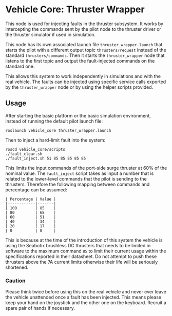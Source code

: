 # Vehicle Core: Thruster Wrapper

This node is used for injecting faults in the thruster subsystem. It works by intercepting the commands sent by
the pilot node to the thruster driver or the thruster simulator if used in simulation.

This node has its own associated launch file `thruster_wrapper.launch` that starts the pilot with a different output
topic `thrusters/request` instead of the standard `thrusters/commands`. Then it starts the `thruster_wrapper` node that
listens to the first topic and output the fault-injected commands on the standard one. 

This allows this system to work independently in simulations and with the real vehicle. The faults can be injected using
specific service calls exported by the `thruster_wrapper` node or by using the helper scripts provided.

## Usage
After starting the basic platform or the basic simulation environment, instead of running the default pilot launch file:

    roslaunch vehicle_core thruster_wrapper.launch
    
Then to inject a hard-limit fault into the system:

    roscd vehicle_core/scripts
    ./fault_clear.sh
    ./fault_inject.sh 51 85 85 85 85 85
    
This limits the input commands of the port-side surge thruster at 60% of the nominal value. The `fault_inject` script
takes as input a number that is related to the lower-level commands that the pilot is sending to the thrusters. Therefore 
the following mapping between commands and percentage can be assumed:

    | Percentage | Value |
    |------------|-------|
    | 100        | 85    |
    | 80         | 68    |
    | 60         | 51    |
    | 40         | 34    |
    | 20         | 17    |
    | 0          | 0     |
    
This is because at the time of the introduction of this system the vehicle is using the Seabotix brushless DC thrusters
that needs to be limited in software to the maximum command `85` to limit their current usage within the specifications
reported in their datasheet. Do not attempt to push these thrusters above the 7A current limits otherwise their life will
be seriously shortened.
    
### Caution

Please think twice before using this on the real vehicle and never ever leave the vehicle unattended once a fault has 
been injected. This means please keep your hand on the joystick and the other one on the keyboard. Recruit a spare pair
of hands if necessary.
    
